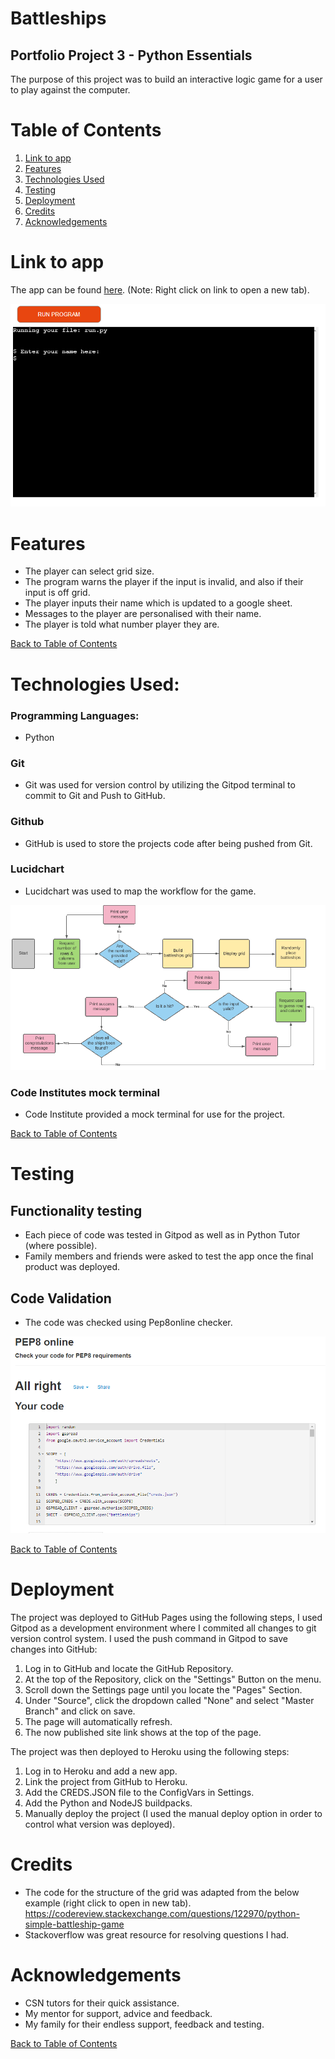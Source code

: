 # Battleships

## Portfolio Project 3 - Python Essentials

The purpose of this project was to build an interactive logic game for a user to play against the computer.

# Table of Contents
1. [Link to app](https://github.com/Michelle3334/battleships#link-to-app)
2. [Features](https://github.com/Michelle3334/battleships#features)
3. [Technologies Used](https://github.com/Michelle3334/battleships#technologies-used)
4. [Testing](https://github.com/Michelle3334/battleships#testing)
5. [Deployment](https://github.com/Michelle3334/battleships#deployment)
6. [Credits](https://github.com/Michelle3334/battleships#credits)
7. [Acknowledgements](https://github.com/Michelle3334/battleships#acknowledgements)

# Link to app
The app can be found <a href="https://battleships-py.herokuapp.com/" target="_blank" rel="noopener">here</a>. (Note: Right click on link to open a new tab).

<img src="images/program.PNG">

# Features
* The player can select grid size.
* The program warns the player if the input is invalid, and also if their input is off grid.
* The player inputs their name which is updated to a google sheet.
* Messages to the player are personalised with their name.
* The player is told what number player they are.

[Back to Table of Contents](https://github.com/Michelle3334/battleships#table-of-contents)

# Technologies Used:
### Programming Languages:
* Python
### Git
* Git was used for version control by utilizing the Gitpod terminal to commit to Git and Push to GitHub.
### Github
* GitHub is used to store the projects code after being pushed from Git.
### Lucidchart
* Lucidchart was used to map the workflow for the game.
<img src="images/workflow.PNG">

### Code Institutes mock terminal
* Code Institute provided a mock terminal for use for the project.

[Back to Table of Contents](https://github.com/Michelle3334/battleships#table-of-contents)

# Testing
## Functionality testing
* Each piece of code was tested in Gitpod as well as in Python Tutor (where possible).
* Family members and friends were asked to test the app once the final product was deployed.
## Code Validation
* The code was checked using Pep8online checker.
<img src="images/code-check.PNG">

[Back to Table of Contents](https://github.com/Michelle3334/battleships#table-of-contents)

# Deployment
The project was deployed to GitHub Pages using the following steps, I used Gitpod as a development environment where I commited all changes to git version control system. I used the push command in Gitpod to save changes into GitHub:

1. Log in to GitHub and locate the GitHub Repository.
2. At the top of the Repository, click on the "Settings" Button on the menu.
3. Scroll down the Settings page until you locate the "Pages" Section.
4. Under "Source", click the dropdown called "None" and select "Master Branch" and click on save.
5. The page will automatically refresh.
6. The now published site link shows at the top of the page.

The project was then deployed to Heroku using the following steps:

1. Log in to Heroku and add a new app.
2. Link the project from GitHub to Heroku.
3. Add the CREDS.JSON file to the ConfigVars in Settings.
4. Add the Python and NodeJS buildpacks.
5. Manually deploy the project (I used the manual deploy option in order to control what version was deployed).

# Credits
* The code for the structure of the grid was adapted from the below example (right click to open in new tab).
https://codereview.stackexchange.com/questions/122970/python-simple-battleship-game
* Stackoverflow was great resource for resolving questions I had. 

# Acknowledgements
* CSN tutors for their quick assistance.
* My mentor for support, advice and feedback.
* My family for their endless support, feedback and testing.

[Back to Table of Contents](https://github.com/Michelle3334/battleships#table-of-contents)